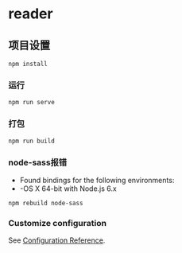 # reader

## 项目设置
```
npm install
```

### 运行
```
npm run serve
```

### 打包
```
npm run build
```
### node-sass报错
* Found bindings for the following environments:
* -OS X 64-bit with Node.js 6.x<br>
```
npm rebuild node-sass
```

### Customize configuration
See [Configuration Reference](https://cli.vuejs.org/config/).


